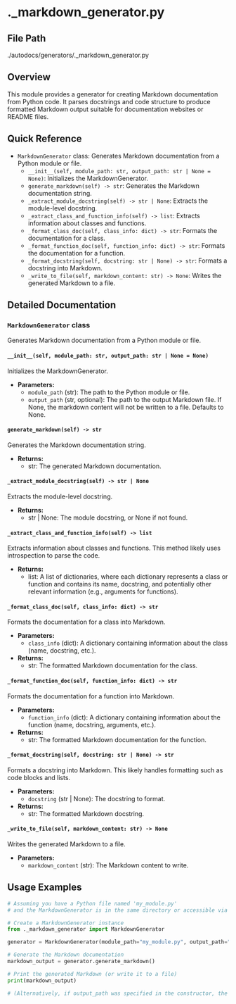 # ._markdown_generator.py

## File Path

./autodocs/generators/._markdown_generator.py

## Overview

This module provides a generator for creating Markdown documentation from Python code. It parses docstrings and code structure to produce formatted Markdown output suitable for documentation websites or README files.

## Quick Reference

*   `MarkdownGenerator` class: Generates Markdown documentation from a Python module or file.
    *   `__init__(self, module_path: str, output_path: str | None = None)`: Initializes the MarkdownGenerator.
    *   `generate_markdown(self) -> str`: Generates the Markdown documentation string.
    *   `_extract_module_docstring(self) -> str | None`: Extracts the module-level docstring.
    *   `_extract_class_and_function_info(self) -> list`: Extracts information about classes and functions.
    *   `_format_class_doc(self, class_info: dict) -> str`: Formats the documentation for a class.
    *   `_format_function_doc(self, function_info: dict) -> str`: Formats the documentation for a function.
    *   `_format_docstring(self, docstring: str | None) -> str`: Formats a docstring into Markdown.
    *   `_write_to_file(self, markdown_content: str) -> None`: Writes the generated Markdown to a file.

## Detailed Documentation

### `MarkdownGenerator` class

Generates Markdown documentation from a Python module or file.

#### `__init__(self, module_path: str, output_path: str | None = None)`

Initializes the MarkdownGenerator.

*   **Parameters:**
    *   `module_path` (str): The path to the Python module or file.
    *   `output_path` (str, optional): The path to the output Markdown file. If None, the markdown content will not be written to a file. Defaults to None.

#### `generate_markdown(self) -> str`

Generates the Markdown documentation string.

*   **Returns:**
    *   str: The generated Markdown documentation.

#### `_extract_module_docstring(self) -> str | None`

Extracts the module-level docstring.

*   **Returns:**
    *   str | None: The module docstring, or None if not found.

#### `_extract_class_and_function_info(self) -> list`

Extracts information about classes and functions. This method likely uses introspection to parse the code.

*   **Returns:**
    *   list: A list of dictionaries, where each dictionary represents a class or function and contains its name, docstring, and potentially other relevant information (e.g., arguments for functions).

#### `_format_class_doc(self, class_info: dict) -> str`

Formats the documentation for a class into Markdown.

*   **Parameters:**
    *   `class_info` (dict): A dictionary containing information about the class (name, docstring, etc.).
*   **Returns:**
    *   str: The formatted Markdown documentation for the class.

#### `_format_function_doc(self, function_info: dict) -> str`

Formats the documentation for a function into Markdown.

*   **Parameters:**
    *   `function_info` (dict): A dictionary containing information about the function (name, docstring, arguments, etc.).
*   **Returns:**
    *   str: The formatted Markdown documentation for the function.

#### `_format_docstring(self, docstring: str | None) -> str`

Formats a docstring into Markdown. This likely handles formatting such as code blocks and lists.

*   **Parameters:**
    *   `docstring` (str | None): The docstring to format.
*   **Returns:**
    *   str: The formatted Markdown docstring.

#### `_write_to_file(self, markdown_content: str) -> None`

Writes the generated Markdown to a file.

*   **Parameters:**
    *   `markdown_content` (str): The Markdown content to write.

## Usage Examples

```python
# Assuming you have a Python file named 'my_module.py'
# and the MarkdownGenerator is in the same directory or accessible via import

# Create a MarkdownGenerator instance
from ._markdown_generator import MarkdownGenerator

generator = MarkdownGenerator(module_path="my_module.py", output_path="my_module_docs.md")

# Generate the Markdown documentation
markdown_output = generator.generate_markdown()

# Print the generated Markdown (or write it to a file)
print(markdown_output)

# (Alternatively, if output_path was specified in the constructor, the file would be written)
```